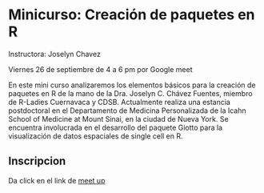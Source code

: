 # Minicurso: Creación de paquetes en R 

Instructora: Joselyn Chavez

Viernes 26 de septiembre de 4 a 6 pm por Google meet

En este mini curso analizaremos los elementos básicos para la creación de paquetes en R de la mano de la Dra. Joselyn C. Chávez Fuentes, miembro de R-Ladies Cuernavaca y CDSB. Actualmente realiza una estancia postdoctoral en el Departamento de Medicina Personalizada de la Icahn School of Medicine at Mount Sinai, en la ciudad de Nueva York. Se encuentra involucrada en el desarrollo del paquete Giotto para la visualización de datos espaciales de single cell en R. 

## Inscripcion

Da click en el link de [meet up](https://www.meetup.com/rladies-morelia/events/303151385/?utm_medium=referral&utm_campaign=share-btn_savedevents_share_modal&utm_source=link)
